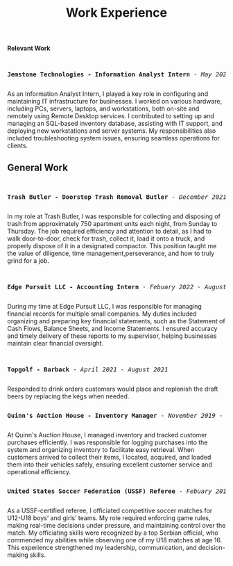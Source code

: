 <!DOCTYPE html>
<html lang="en">

<header>
    <h1>Work Experience</h1>
</header>
<body>
    <p><strong>Relevant Work</strong></p>
    <pre>    <p><strong>Jemstone Technologies - Information Analyst Intern</strong> - <em>May 2024 - August 2024, December 2024 - January 2025</em></p></pre>
            <p>As an Information Analyst Intern, I played a key role in configuring and maintaining IT infrastructure for businesses. I worked on various hardware, including PCs, servers, laptops, and workstations, both on-site and remotely using Remote Desktop services. I contributed to setting up and managing an SQL-based inventory database, assisting with IT support, and deploying new workstations and server systems. My responsibilities also included troubleshooting system issues, ensuring seamless operations for clients.</p>

<h2>General Work</h2>
    <pre>    <p><strong>Trash Butler - Doorstep Trash Removal Butler</strong> - <em>December 2021 - January 2025</em></p></pre>
             <p>In my role at Trash Butler, I was responsible for collecting and disposing of trash from approximately 750 apartment units each night, from Sunday to Thursday. The job required efficiency and attention to detail, as I had to walk door-to-door, check for trash, collect it, load it onto a truck, and properly dispose of it in a designated compactor. This position taught me the value of diligence, time management,perseverance, and how to truly grind for a job.</p>
    <pre>    <p><strong>Edge Pursuit LLC - Accounting Intern</strong> - <em>Febuary 2022 - August 2022</em></p></pre>
            <p>During my time at Edge Pursuit LLC, I was responsible for managing financial records for multiple small companies. My duties included organizing and preparing key financial statements, such as the Statement of Cash Flows, Balance Sheets, and Income Statements. I ensured accuracy and timely delivery of these reports to my supervisor, helping businesses maintain clear financial oversight.</p>
    <pre>    <p><strong>Topgolf - Barback</strong> - <em>April 2021 - August 2021</em></p></pre>
        <p>Responded to drink orders customers would place and replenish the draft beers by replacing the kegs when needed.</p>
    <pre><p><strong>Quinn's Auction House - Inventory Manager</strong> - <em>November 2019 - Febuary 2020</em></p></pre>
            <p>At Quinn's Auction House, I managed inventory and tracked customer purchases efficiently. I was responsible for logging purchases into the system and organizing inventory to facilitate easy retrieval. When customers arrived to collect their items, I located, acquired, and loaded them into their vehicles safely, ensuring excellent customer service and operational efficiency.</p>
    <pre><p><strong>United States Soccer Federation (USSF) Referee</strong> - <em>Febuary 2017 - December 2019</em></p></pre>
            <p>As a USSF-certified referee, I officiated competitive soccer matches for U12-U18 boys’ and girls’ teams. My role required enforcing game rules, making real-time decisions under pressure, and maintaining control over the match. My officiating skills were recognized by a top Serbian official, who commended my abilities while observing one of my U18 matches at age 16. This experience strengthened my leadership, communication, and decision-making skills.</p>
</body>
</html>
